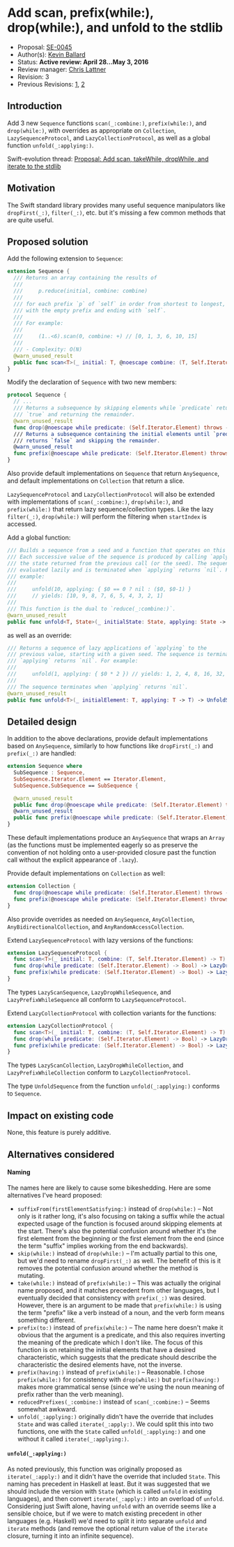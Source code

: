 # Add scan, prefix(while:), drop(while:), and unfold to the stdlib

* Proposal: [SE-0045](0045-scan-takewhile-dropwhile.md)
* Author(s): [Kevin Ballard](https://github.com/kballard)
* Status: **Active review: April 28...May 3, 2016**
* Review manager: [Chris Lattner](http://github.com/lattner)
* Revision: 3
* Previous Revisions: [1][rev-1], [2][rev-2]

[rev-1]: https://github.com/apple/swift-evolution/blob/b39d653f7e3d5e982b562664343f26c826652291/proposals/0045-scan-takewhile-dropwhile.md
[rev-2]: https://github.com/apple/swift-evolution/blob/baec22a8a5ddaa0407086380da32b5cad2144800/proposals/0045-scan-takewhile-dropwhile.md

## Introduction

Add 3 new `Sequence` functions `scan(_:combine:)`, `prefix(while:)`, and
`drop(while:)`, with overrides as appropriate on `Collection`,
`LazySequenceProtocol`, and `LazyCollectionProtocol`, as well as a global
function `unfold(_:applying:)`.

Swift-evolution thread:
[Proposal: Add scan, takeWhile, dropWhile, and iterate to the stdlib](http://thread.gmane.org/gmane.comp.lang.swift.evolution/1515)

## Motivation

The Swift standard library provides many useful sequence manipulators like
`dropFirst(_:)`, `filter(_:)`, etc. but it's missing a few common methods that
are quite useful.

## Proposed solution

Add the following extension to `Sequence`:

```swift
extension Sequence {
  /// Returns an array containing the results of
  ///
  ///     p.reduce(initial, combine: combine)
  ///
  /// for each prefix `p` of `self` in order from shortest to longest, starting
  /// with the empty prefix and ending with `self`.
  ///
  /// For example:
  ///
  ///     (1..<6).scan(0, combine: +) // [0, 1, 3, 6, 10, 15]
  ///
  /// - Complexity: O(N)
  @warn_unused_result
  public func scan<T>(_ initial: T, @noescape combine: (T, Self.Iterator.Element) throws -> T) rethrows -> [T]
}
```

Modify the declaration of `Sequence` with two new members:

```swift
protocol Sequence {
  // ...
  /// Returns a subsequence by skipping elements while `predicate` returns
  /// `true` and returning the remainder.
  @warn_unused_result
  func drop(@noescape while predicate: (Self.Iterator.Element) throws -> Bool) rethrows -> Self.SubSequence
  /// Returns a subsequence containing the initial elements until `predicate`
  /// returns `false` and skipping the remainder.
  @warn_unused_result
  func prefix(@noescape while predicate: (Self.Iterator.Element) throws -> Bool) rethrows -> Self.SubSequence
}
```

Also provide default implementations on `Sequence` that return `AnySequence`,
and default implementations on `Collection` that return a slice.

`LazySequenceProtocol` and `LazyCollectionProtocol` will also be extended with
implementations of `scan(_:combine:)`, `drop(while:)`, and `prefix(while:)`
that return lazy sequence/collection types. Like the lazy `filter(_:)`,
`drop(while:)` will perform the filtering when `startIndex` is accessed.

Add a global function:

```swift
/// Builds a sequence from a seed and a function that operates on this value.
/// Each successive value of the sequence is produced by calling `applying` with
/// the state returned from the previous call (or the seed). The sequence is
/// evaluated lazily and is terminated when `applying` returns `nil`. For
/// example:
///
///     unfold(10, applying: { $0 == 0 ? nil : ($0, $0-1) }
///     // yields: [10, 9, 8, 7, 6, 5, 4, 3, 2, 1]
///
/// This function is the dual to `reduce(_:combine:)`.
@warn_unused_result
public func unfold<T, State>(_ initialState: State, applying: State -> (T, State)?) -> UnfoldSequence<T>
```

as well as an override:

```swift
/// Returns a sequence of lazy applications of `applying` to the
/// previous value, starting with a given seed. The sequence is terminated when
/// `applying` returns `nil`. For example:
///
///     unfold(1, applying: { $0 * 2 }) // yields: 1, 2, 4, 8, 16, 32, 64, ...
///
/// The sequence terminates when `applying` returns `nil`.
@warn_unused_result
public func unfold<T>(_ initialElement: T, applying: T -> T) -> UnfoldSequence<T>
```

## Detailed design

In addition to the above declarations, provide default implementations based on
`AnySequence`, similarly to how functions like `dropFirst(_:)` and `prefix(_:)`
are handled:

```swift
extension Sequence where
  SubSequence : Sequence,
  SubSequence.Iterator.Element == Iterator.Element,
  SubSequence.SubSequence == SubSequence {

  @warn_unused_result
  public func drop(@noescape while predicate: (Self.Iterator.Element) throws -> Bool) rethrows -> AnySequence<Self.Iterator.Element>
  @warn_unused_result
  public func prefix(@noescape while predicate: (Self.Iterator.Element) throws -> Bool) rethrows -> AnySequence<Self.Iterator.Element>
}
```

These default implementations produce an `AnySequence` that wraps an `Array`
(as the functions must be implemented eagerly so as preserve the convention of
not holding onto a user-provided closure past the function call without the
explicit appearance of `.lazy`).

Provide default implementations on `Collection` as well:

```swift
extension Collection {
  func drop(@noescape while predicate: (Self.Iterator.Element) throws -> Bool) rethrows -> Self.SubSequence
  func prefix(@noescape while predicate: (Self.Iterator.Element) throws -> Bool) rethrows -> Self.SubSequence
}
```

Also provide overrides as needed on `AnySequence`, `AnyCollection`,
`AnyBidirectionalCollection`, and `AnyRandomAccessCollection`.

Extend `LazySequenceProtocol` with lazy versions of the functions:

```swift
extension LazySequenceProtocol {
  func scan<T>(_ initial: T, combine: (T, Self.Iterator.Element) -> T) -> LazyScanSequence<Self.Elements, T>
  func drop(while predicate: (Self.Iterator.Element) -> Bool) -> LazyDropWhileSequence<Self.Elements>
  func prefix(while predicate: (Self.Iterator.Element) -> Bool) -> LazyPrefixWhileSequence<Self.Elements>
}
```

The types `LazyScanSequence`, `LazyDropWhileSequence`, and
`LazyPrefixWhileSequence` all conform to `LazySequenceProtocol`.

Extend `LazyCollectionProtocol` with collection variants for the functions:

```swift
extension LazyCollectionProtocol {
  func scan<T>(_ initial: T, combine: (T, Self.Iterator.Element) -> T) -> LazyScanCollection<Self.Elements, T>
  func drop(while predicate: (Self.Iterator.Element) -> Bool) -> LazyDropWhileCollection<Self.Elements>
  func prefix(while predicate: (Self.Iterator.Element) -> Bool) -> LazyPrefixWhileCollection<Self.Elements>
}
```

The types `LazyScanCollection`, `LazyDropWhileCollection`, and
`LazyPrefixWhileCollection` conform to `LazyCollectionProtocol`.

The type `UnfoldSequence` from the function `unfold(_:applying:)` conforms to
`Sequence`.

## Impact on existing code

None, this feature is purely additive.

## Alternatives considered

#### Naming

The names here are likely to cause some bikeshedding. Here are some alternatives
I've heard proposed:

* `suffixFrom(firstElementSatisfying:)` instead of `drop(while:)` – Not only is
  it rather long, it's also focusing on taking a suffix while the actual
  expected usage of the function is focused around skipping elements at the
  start. There's also the potential confusion around whether it's the first
  element from the beginning or the first element from the end (since the term
  "suffix" implies working from the end backwards).
* `skip(while:)` instead of `drop(while:)` – I'm actually partial to this one,
  but we'd need to rename `dropFirst(_:)` as well. The benefit of this is it
  removes the potential confusion around whether the method is mutating.
* `take(while:)` instead of `prefix(while:)` – This was actually the original
  name proposed, and it matches precedent from other languages, but I eventually
  decided that consistency with `prefix(_:)` was desired. However, there is an
  argument to be made that `prefix(while:)` is using the term "prefix" like a
  verb instead of a noun, and the verb form means something different.
* `prefix(to:)` instead of `prefix(while:)` – The name here doesn't make it
  obvious that the argument is a predicate, and this also requires inverting the
  meaning of the predicate which I don't like. The focus of this function is on
  retaining the initial elements that have a desired characteristic, which
  suggests that the predicate should describe the characteristic the desired
  elements have, not the inverse.
* `prefix(having:)` instead of `prefix(while:)` – Reasonable. I chose
  `prefix(while:)` for consistency with `drop(while:)` but `prefix(having:)`
  makes more grammatical sense (since we're using the noun meaning of prefix
  rather than the verb meaning).
* `reducedPrefixes(_:combine:)` instead of `scan(_:combine:)` – Seems somewhat
  awkward.
* `unfold(_:applying:)` originally didn't have the override that includes
  `State` and was called `iterate(_:apply:)`. We could split this into two
  functions, one with the `State` called `unfold(_:applying:)` and one without
  it called `iterate(_:applying:)`.

#### `unfold(_:applying:)`

As noted previously, this function was originally proposed as
`iterate(_:apply:)` and it didn't have the override that included `State`. This
naming has precedent in Haskell at least. But it was suggested that we should
include the version with `State` (which is called `unfold` in existing
languages), and then convert `iterate(_:apply:)` into an overload of `unfold`.
Considering just Swift alone, having `unfold` with an override seems like a
sensible choice, but if we were to match existing precedent in other languages
(e.g. Haskell) we'd need to split it into separate `unfold` and `iterate`
methods (and remove the optional return value of the `iterate` closure, turning
it into an infinite sequence).
